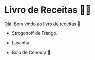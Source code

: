 # Livro de Receitas :man_cook:

Olá, Bem vindo ao livro de receitas :wave:

- Strogonoff de Frango.

- Lasanha

- Bolo de Cenoura :shallow_pan_of_food:

  

